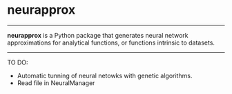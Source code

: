 # neurapprox

--------------------

**neurapprox** is a Python package that generates neural network approximations for analytical functions, or functions intrinsic to datasets.

--------------------
TO DO:

- Automatic tunning of neural netowks with genetic algorithms.
- Read file in NeuralManager

